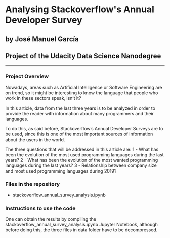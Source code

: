 # Analysing Stackoverflow's Annual Developer Survey
## by José Manuel García
## Project of the Udacity Data Science Nanodegree
------------------------------------------------

### Project Overview
Nowadays, areas such as Artificial Intelligence or Software Engineering are on trend, so it might be interesting to know the language that people who work in these sectors speak, isn’t it?

In this article, data from the last three years is to be analyzed in order to provide the reader with information about many programmers and their languages.

To do this, as said before, Stackoverflow’s Annual Developer Surveys are to be used, since this is one of the most important sources of information about the users in the world.

The three questions that will be addressed in this article are:
1 - What has been the evolution of the most used programming languages during the last years?
2 - What has been the evolution of the most wanted programming languages during the last years?
3 - Relationship between company size and most used programming languages during 2019?

### Files in the repository
- stackoverflow_annual_survey_analysis.ipynb

### Instructions to use the code
One can obtain the results by compiling the stackoverflow_annual_survey_analysis.ipynb Jupyter Notebook, although before doing this, the three files in data folder have to be decompressed.
